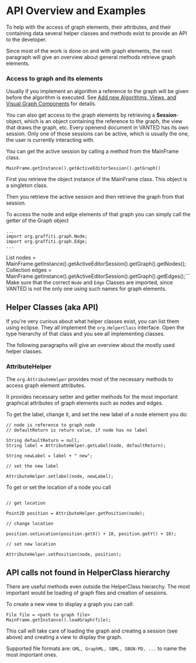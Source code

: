 # API Overview and Examples

To help with the access of graph elements, their attributes, and their containing data several helper classes and methods exist to provide an API to the developer.

Since most of the work is done on and with graph elements, the next paragraph will give an overview about general methods retrieve graph elements.

### Access to graph and its elements

Usually if you implement an algorithm a reference to the graph will be given before the algorithm is executed. See [Add new Algorithms, Views, and Visual Graph Components](AddonExtensions.md) for details.

You can also get access to the graph elements by retrieving a **Session**-object, which is an object containing the reference to the graph, the view that draws the graph, etc.
Every openend document in VANTED has its own session. Only one of those sessions can be active, which is usually the one, the user is currently interacting with.

You can get the active session by calling a method from the MainFrame class.

```
MainFrame.getInstance().getActiveEditorSession().getGraph()
```
First you retrieve the object instance of the MainFrame class. This object is a singleton class. 

Then you retrieve the active session and then retrieve the graph from that session.

To access the node and edge elements of that graph you can simply call the getter of the Graph object
```
...
import org.graffiti.graph.Node;
import org.graffiti.graph.Edge;
...
```
List<Node> nodes = MainFrame.getInstance().getActiveEditorSession().getGraph().getNodes();
Collection<Edge> edges = MainFrame.getInstance().getActiveEditorSession().getGraph().getEdges();```
Make sure that the correct `Node` and `Edge` Classes are imported, since VANTED is not the only one using such names for graph elements.

## Helper Classes (aka API)

If you're very curious about what helper classes exist, you can list them using eclipse. They all implement the `org.HelperClass` interface. Open the type hierarchy of that class and you see all implementing classes.

The following paragraphs will give an overview about the mostly used helper classes.

### AttributeHelper

The `org.AttributeHelper` provides most of the necessary methods to access graph element attributes.

It provides necessary setter and getter methods for the most important graphical attributes of graph elements such as nodes and edges.

To get the label, change it, and set the new label of a node element you do:

```
// node is reference to graph node
// defaultReturn is return value, if node has no label

String defaultReturn = null;
String label = AttributeHelper.getLabel(node, defaultReturn);

String newLabel = label + " new";

// set the new label

AttributeHelper.setlabel(node, newLabel);
```

To get or set the location of a node you call
```

// get location

Point2D position = AttributeHelper.getPosition(node);

// change location

position.setLocation(position.getX() + 10, position.getY() + 10);

// set new location

AttributeHelper.setPosition(node, position);
```

## API calls not found in HelperClass hierarchy
There are useful methods even outside the HelperClass hierarchy.
The most important would be loading of graph files and creation of sessions.

To create a new view to display a graph you can call:
```
File file = <path to graph file>
MainFrame.getInstance().loadGraph(file);
```
This call will take care of loading the graph and creating a session (see above) and creating a view to display the graph.

Supported file formats are: `GML, GraphML, SBML, SBGN-PD, ...` to name the most important ones.